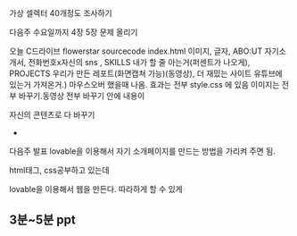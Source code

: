 가상 셀렉터 40개정도 조사하기

다음주 수요일까지 4장 5장 문제 올리기

오늘
C드라이브 flowerstar sourcecode index.html
이미지, 글자, ABO:UT 자기소개서, 전화번호x자신의 sns , SKILLS 내가 할 줄 아는거(퍼센트가 나오게), PROJECTS 우리가 만든 레포트(화면캡쳐 가능)(동영상),
더 재밌는 사이트 유튜브에 있는거 가져온거.)
마우스오버 했을때 나옴. 
효과는 전부 style.css 에 있음
이미지는 전부 바꾸기.동영상 전부 바꾸기
안에 내용이

자신의 콘텐츠로 다 바꾸기

-
다음주 발표
lovable을 이용해서
자기 소개페이지를 만드는 방법을 가리켜 주면 됨.

html태그, css공부하고 있는데

 lovable을 이용해서 웹을 만든다. 
 따라하게 할 수 있게

 3분~5분 ppt
-
